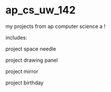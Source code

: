 # ap_cs_uw_142
my projects from ap computer science a !

includes:

project space needle


project drawing panel


project mirror


project birthday


